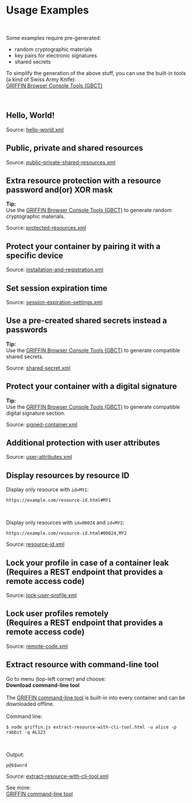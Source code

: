 # Usage Examples

<br>

Some examples require pre-generated:
- random cryptographic materials
- key pairs for electronic signatures
- shared secrets

To simplify the generation of the above stuff, you can use the built-in tools (a kind of Swiss Army Knife):<br>
<a href="https://github.com/griffin-container/griffin/blob/main/browser-console-tools.md">GRIFFIN Browser Console Tools (GBCT)</a>

<br>

## Hello, World!
Source: <a href="https://github.com/griffin-container/griffin/blob/main/examples/xml/hello-world.xml">hello-world.xml</a>

## Public, private and shared resources
Source: <a href="https://github.com/griffin-container/griffin/blob/main/examples/xml/public-private-shared-resources.xml">public-private-shared-resources.xml</a>

## Extra resource protection with a resource password and(or) XOR mask

<b>Tip:</b><br>
Use the <a href="https://github.com/griffin-container/griffin/blob/main/browser-console-tools.md">GRIFFIN Browser Console Tools (GBCT)</a> to generate random cryptographic materials.

Source: <a href="https://github.com/griffin-container/griffin/blob/main/examples/xml/protected-resources.xml">protected-resources.xml</a>

## Protect your container by pairing it with a specific device
Source: <a href="https://github.com/griffin-container/griffin/blob/main/examples/xml/installation-and-registration.xml">installation-and-registration.xml</a>

## Set session expiration time
Source: <a href="https://github.com/griffin-container/griffin/blob/main/examples/xml/session-expiration-settings.xml">session-expiration-settings.xml</a>

## Use a pre-created shared secrets instead a passwords

<b>Tip:</b><br>
Use the <a href="https://github.com/griffin-container/griffin/blob/main/browser-console-tools.md">GRIFFIN Browser Console Tools (GBCT)</a> to generate compatible shared secrets.

Source: <a href="https://github.com/griffin-container/griffin/blob/main/examples/xml/shared-secret.xml">shared-secret.xml</a>

## Protect your container with a digital signature

<b>Tip:</b><br>
Use the <a href="https://github.com/griffin-container/griffin/blob/main/browser-console-tools.md">GRIFFIN Browser Console Tools (GBCT)</a> to generate compatible digital signature section.

Source: <a href="https://github.com/griffin-container/griffin/blob/main/examples/xml/signed-container.xml">signed-container.xml</a>

## Additional protection with user attributes
Source: <a href="https://github.com/griffin-container/griffin/blob/main/examples/xml/user-attributes.xml">user-attributes.xml</a>

## Display resources by resource ID

Display only resource with <code>id=MY1</code>:
```text
https://example.com/resource-id.html#MY1
```

<br>

Display only resources with <code>id=00024</code> and <code>id=MY2</code>:
```text
https://example.com/resource-id.html#00024,MY2
```
Source: <a href="https://github.com/griffin-container/griffin/blob/main/examples/xml/resource-id.xml">resource-id.xml</a>

## Lock your profile in case of a container leak<br>(Requires a REST endpoint that provides a remote access code)
Source: <a href="https://github.com/griffin-container/griffin/blob/main/examples/xml/lock-user-profile.xml">lock-user-profile.xml</a>

## Lock user profiles remotely<br>(Requires a REST endpoint that provides a remote access code)
Source: <a href="https://github.com/griffin-container/griffin/blob/main/examples/xml/remote-code.xml">remote-code.xml</a>

## Extract resource with command-line tool

Go to menu (top-left corner) and choose:<br>
<b>Download command-line tool</b><br><br>
The <a href="https://github.com/griffin-container/griffin/blob/main/command-line-tool.md">GRIFFIN command-line tool</a> is built-in into every container and can be downloaded offline.
<br><br>
Command line:
```console
$ node griffin.js extract-resource-with-cli-tool.html -u alice -p rabbit -q AL123
```

<br>

Output:
```text
p@$$word
```

Source: <a href="https://github.com/griffin-container/griffin/blob/main/examples/xml/extract-resource-with-cli-tool.xml">extract-resource-with-cli-tool.xml</a>

See more:<br>
<a href="https://github.com/griffin-container/griffin/blob/main/command-line-tool.md">GRIFFIN command-line tool</a>
